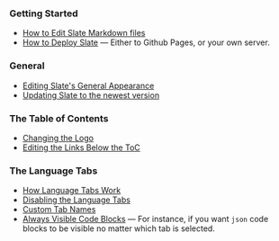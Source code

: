 ### Getting Started

* [How to Edit Slate Markdown files](wiki/Markdown-Syntax)
* [How to Deploy Slate](wiki/Deploying-Slate) — Either to Github Pages, or your own server.

### General

* [Editing Slate's General Appearance](wiki/Custom-Slate-Themes)
* [Updating Slate to the newest version](wiki/Updating-Slate)

### The Table of Contents

* [Changing the Logo](wiki/Changing-the-Logo)
* [Editing the Links Below the ToC](wiki/External-Links-in-the-ToC)

### The Language Tabs

* [How Language Tabs Work](wiki/Customizing-the-Language-Tabs#how-the-language-tabs-work)
* [Disabling the Language Tabs](wiki/Customizing-the-Language-Tabs#disabling-the-language-tabs)
* [Custom Tab Names](wiki/Customizing-the-Language-Tabs#language-tab-display-names)
* [Always Visible Code Blocks](wiki/Customizing-the-Language-Tabs#always-visible-code-blocks) — For instance, if you want `json` code blocks to be visible no matter which tab is selected.

### 